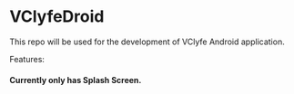 # VClyfeDroid

This repo will be used for the development of VClyfe Android application.

Features:

#### Currently only has Splash Screen.